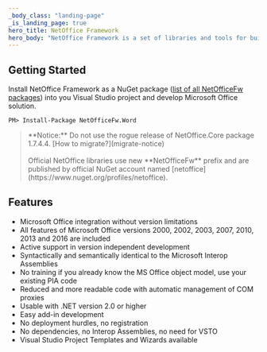 ```yaml
---
_body_class: "landing-page"
_is_landing_page: true
hero_title: NetOffice Framework
hero_body: "NetOffice Framework is a set of libraries and tools for building addins, extending and automating Microsoft Office applications.<br><br>NetOffice supports extending and automating Microsoft Office applications: Excel, Word, Outlook, PowerPoint, Access, Project and Visio."
---
```


## Getting Started

Install NetOffice Framework as a NuGet package ([list of all NetOfficeFw packages](https://www.nuget.org/profiles/netoffice))
into you Visual Studio project and develop Microsoft Office solution.

```
PM> Install-Package NetOfficeFw.Word
```

<blockquote class="notice">
**Notice:** Do not use the rogue release of NetOffice.Core package 1.7.4.4.
[How to migrate?](migrate-notice)<br>
<br>
Official NetOffice libraries use new **NetOfficeFw** prefix and are published by official NuGet account named [netoffice](https://www.nuget.org/profiles/netoffice).
</blockquote>

## Features

* Microsoft Office integration without version limitations
* All features of Microsoft Office versions 2000, 2002, 2003, 2007, 2010, 2013 and 2016 are included
* Active support in version independent development
* Syntactically and semantically identical to the Microsoft Interop Assemblies
* No training if you already know the MS Office object model, use your existing PIA code
* Reduced and more readable code with automatic management of COM proxies
* Usable with .NET version 2.0 or higher
* Easy add-in development
* No deployment hurdles, no registration
* No dependencies, no Interop Assemblies, no need for VSTO
* Visual Studio Project Templates and Wizards available
